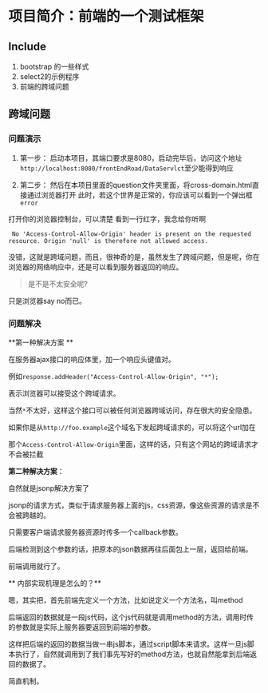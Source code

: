 # 项目简介：前端的一个测试框架  
## Include
1. bootstrap 的一些样式
2. select2的示例程序
3. 前端的跨域问题

## 跨域问题
### 问题演示

1. 第一步：
  启动本项目，其端口要求是8080，启动完毕后，访问这个地址`http://localhost:8080/frontEndRoad/DataServlct`至少能得到响应  

2. 第二步：
  然后在本项目里面的question文件夹里面，将cross-domain.html直接通过浏览器打开
  此时，若这个世界是正常的，你应该可以看到一个弹出框`error`

  打开你的浏览器控制台，可以清楚  看到一行红字，我念给你听啊

  ` No 'Access-Control-Allow-Origin' header is present on the requested resource. Origin 'null' is therefore not allowed access.`

  没错，这就是跨域问题，而且，很神奇的是，虽然发生了跨域问题，但是呢，你在浏览器的网络响应中，还是可以看到服务器返回的响应。

  > 是不是不太安全呢?

  只是浏览器say no而已。

  ### 问题解决

  **第一种解决方案 **

  在服务器ajax接口的响应体里，加一个响应头键值对。

  例如`response.addHeader("Access-Control-Allow-Origin", "*");`

  表示浏览器可以接受这个跨域请求。

  当然`*`不太好，这样这个接口可以被任何浏览器跨域访问，存在很大的安全隐患。

  如果你是从`http://foo.example`这个域名下发起跨域请求的，可以将这个url加在

  那个`Access-Control-Allow-Origin`里面，这样的话，只有这个网站的跨域请求才不会被拦截

  **第二种解决方案**：

  自然就是jsonp解决方案了

  jsonp的请求方式，类似于请求服务器上面的js，css资源，像这些资源的请求是不会被跨越的。

  只需要客户端请求服务器资源时传多一个callback参数。

  后端检测到这个参数的话，把原本的json数据再往后面包上一层，返回给前端。

  前端调用就行了。

  ** 内部实现机理是怎么的？**

  嗯，其实把，首先前端先定义一个方法，比如说定义一个方法名，叫method

  后端返回的数据就是一段js代码，这个js代码就是调用method的方法，调用时传的参数就是实际上服务器要返回到前端的参数。

  这样把后端的返回的数据当做一串js脚本，通过script脚本来请求。这样一旦js脚本执行了，自然就调用到了我们事先写好的method方法，也就自然能拿到后端返回的数据了。

  简直机制。

  ​

  ​

